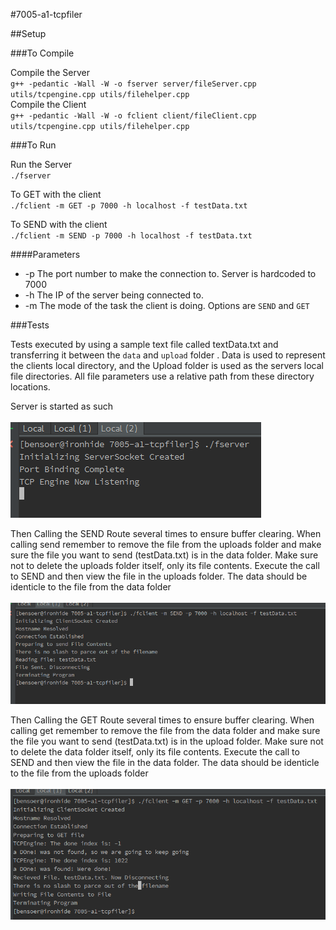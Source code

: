 #7005-a1-tcpfiler

##Setup

###To Compile

Compile the Server<br>
`g++ -pedantic -Wall -W -o fserver server/fileServer.cpp  utils/tcpengine.cpp utils/filehelper.cpp` <br>
Compile the Client<br>
`g++ -pedantic -Wall -W -o fclient client/fileClient.cpp  utils/tcpengine.cpp utils/filehelper.cpp`

###To Run

Run the Server<br>
`./fserver` <br>

To GET with the client<br>
`./fclient -m GET -p 7000 -h localhost -f testData.txt` <br>

To SEND with the client<br>
`./fclient -m SEND -p 7000 -h localhost -f testData.txt`

####Parameters
* -p The port number to make the connection to. Server is hardcoded to 7000
* -h The IP of the server being connected to.
* -m The mode of the task the client is doing. Options are `SEND` and `GET`

###Tests

Tests executed by using a sample text file called textData.txt and transferring it between the `data` and `upload` folder
. Data is used to represent the clients local directory, and the Upload folder is used as the servers local file directories.
All file parameters use a relative path from these directory locations.

Server is started as such <br><br>
![](imgs/server_start.png)

Then Calling the SEND Route several times to ensure buffer clearing. When calling send remember to remove the file from
the uploads folder and make sure the file you want to send (testData.txt) is in the data folder. 
Make sure not to delete the uploads folder itself, only its file contents. Execute the call to SEND
and then view the file in the uploads folder. The data should be identicle to the file from the data folder
<br><br>
![](imgs/send_data.png)

Then Calling the GET Route several times to ensure buffer clearing. When calling get remember to remove the file from
the data folder and make sure the file you want to send (testData.txt) is in the upload folder. 
Make sure not to delete the data folder itself, only its file contents. Execute the call to SEND
and then view the file in the data folder. The data should be identicle to the file from the uploads folder
<br><br>
![](imgs/get_data.png)